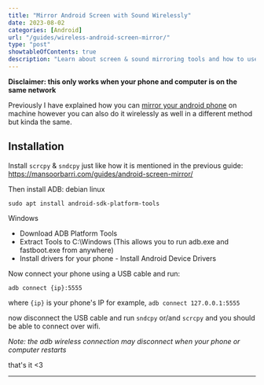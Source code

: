 ```yaml
---
title: "Mirror Android Screen with Sound Wirelessly"
date: 2023-08-02
categories: [Android]
url: "/guides/wireless-android-screen-mirror/"
type: "post"
showtableOfContents: true
description: "Learn about screen & sound mirroring tools and how to use them wirelessly from your phone to your computer."
---
```


**Disclaimer: this only works when your phone and computer is on the same network**

Previously I have explained how you can [mirror your android phone](/guides/android-screen-mirror) on machine however you can also do it wirelessly as well in a different method but kinda the same.

## Installation 
Install `scrcpy` & `sndcpy` just like how it is mentioned in the previous guide: https://mansoorbarri.com/guides/android-screen-mirror/

Then install ADB: 
debian linux
```
sudo apt install android-sdk-platform-tools
```

Windows
- Download ADB Platform Tools
- Extract Tools to C:\Windows (This allows you to run adb.exe and fastboot.exe from anywhere)
- Install drivers for your phone - Install Android Device Drivers

Now connect your phone using a USB cable and run: 
```
adb connect {ip}:5555
```
where `{ip}` is your phone's IP for example, `adb connect 127.0.0.1:5555`

now disconnect the USB cable and run `sndcpy` or/and `scrcpy` and you should be able to connect over wifi. 

*Note: the adb wireless connection may disconnect when your phone or computer restarts* 

that's it <3

----

  